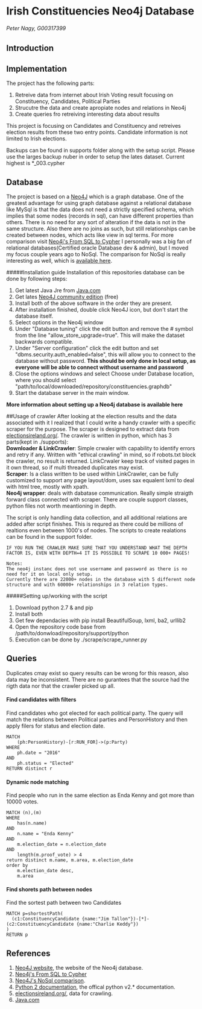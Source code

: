 # Irish Constituencies Neo4j Database
###### Peter Nagy, G00317399

## Introduction

## Implementation
The project has the following parts:<br/>
1. Retreive data from internet about Irish Voting result focusing on Constituency, Candidates, Political Parties<br/>
2. Strucutre the data and create apropiate nodes and relations in Neo4j<br/>
3. Create queries fro retreiving interesting data about results<br/>

This project is focusing on Candidates and Constituency and retreives election results from these two entry points. Candidate information is not limited to Irish elections.

Backups can be found in supports folder along with the setup script. Please use the larges backup nuber in order to setup the lates dataset. Current highest is *_003.cypher

## Database
The project is based on a [Neo4J](http://neo4j.com/) which is a graph database. One of the greatest advantage for using graph database against a relational database like MySql is that the data does not need a strictly specified schema, which implies that some nodes (records in sql), can have different properties than others. There is no need for any sort of alteration if the data is not in the same structure. Also there are no joins as such, but still relationships can be created between nodes, which acts like view in sql terms. For more comparison visit [Neo4j's From SQL to Cypher](http://neo4j.com/developer/guide-sql-to-cypher/)
I personally was a big fan of relational databases(Certified oracle Database dev & admin), but I moved my focus couple years ago to NoSql. The comparison for NoSql is really interesting as well, which is [available here](http://neo4j.com/developer/graph-db-vs-nosql/).

#####Installation guide
Installation of this repositories database can be done by following steps:

 1. Get latest Java Jre from [Java.com](https://java.com/en/download/)<br>
 2. Get lates [Neo4J community edition](http://neo4j.com/download/) (free) <br>
 3. Install both of the above software in the order they are present.
 4. After installation finished, double click Neo4J icon, but don't start the database itself.
 5. Select options in the Neo4j window
 6. Under "Database tuning" click the edit button and remove the # symbol from the line "allow_store_upgrade=true". This will make the dataset backwards compatible.
 7.  Under "Server configuration" click the edit button and set "dbms.security.auth_enabled=false", this will allow you to connect to the database without password. **This should be only done in local setup, as everyone will be able to connect without username and password**
 8. Close the options windows and select Choose under Database location, where you should select "path/to/local/downloaded/repository/constituencies.graphdb"
 9. Start the database server in the main window.

**More information about setting up a Neo4j database is available here** 

##Usage of crawler
After looking at the election results and the data associated with it I realized that I could write a handy crawler with a specific scraper for the purpose. The scraper is designed to extract data from [electionsireland.org/](http://electionsireland.org/).
The crawler is written in python, which has 3 parts(kept in ./supports):<br/>
**Downloader & LinkCrawler**: Simple crwaler with capability to identify errors and retry if any. Written with "ethical crawling" in mind, so if robots.txt block the crawler, no result is returned. LinkCrwaler keep track of visited pages in it own thread, so if multi threaded duplicates may exist.<br/>
**Scraper**: Is a class written to be used within LinkCrawler, can be fully customized to support any page layout/dom, uses sax equalent lxml to deal with html tree, mostly with xpath.<br/>
**Neo4j wrapper**: deals with dabatase communication. Really simple straigth forward class connected with scraper. 
There are couple support classes, python files not worth meantioning in depth.

The script is only handling data collection, and all additional relations are added after script finishes. This is requred as there could be millions of realtions even between 1000's of nodes. The scripts to create realations can be found in the support folder.

```
IF YOU RUN THE CRAWLER MAKE SURE THAT YOU UNDERSTAND WHAT THE DEPTH FACTOR IS, EVEN WITH DEPTH=4 IT IS POSSIBLE TO SCRAPE 10 000+ PAGES!

Notes:
The neo4j instanc does not use username and password as there is no need for it on local only setup.
Currently there are 22000+ nodes in the database with 5 different node structure and with 60000+ relationships in 3 relation types.
```

#####Setting up/working with the script

 1. Download python 2.7 & and pip
 2. Install both
 3. Get few dependacies with pip install BeautifulSoup, lxml, ba2, urllib2
 4. Open the repository code base from /path/to/donwload/repository/support/python
 5. Execution can be done by ./scrape/scrape_runner.py

## Queries
Duplicates cmay exist so query results can be wrong for this reason, also data may be inconsistent. There are no gurantees that the source had the rigth data nor that the crawler picked up all.

#### Find candidates with filters
Find candidates who got elected for each political party. The query will match the relations between Political parties and PersonHistory and then apply filers for status and election date.
```cypher
MATCH 
	(ph:PersonHistory)-[r:RUN_FOR]->(p:Party)
WHERE
	ph.date = "2016"
AND
	ph.status = "Elected"
RETURN distinct r
```

#### Dynamic node matching
Find people who run in the same election as Enda Kenny
and  got more than 10000 votes.
```cypher
MATCH (n),(m)
WHERE 
	has(n.name)
AND
	n.name = "Enda Kenny"
AND
    m.election_date = n.election_date
AND
    length(m.proof_vote) > 4
return distinct m.name, m.area, m.election_date
order by
	m.election_date desc, 
	m.area
```

#### Find shorets path between nodes
Find the sortest path between two Candidates
```cypher
MATCH p=shortestPath(
  (c1:ConstituencyCandidate {name:"Jim Tallon"})-[*]-(c2:ConstituencyCandidate {name:"Charlie Keddy"})
)
RETURN p
```

## References
1. [Neo4J website](http://neo4j.com/), the website of the Neo4j database.
2. [Neo4j's From SQL to Cypher](http://neo4j.com/developer/guide-sql-to-cypher/)
3. [Neo4J's NoSql comparison](http://neo4j.com/developer/graph-db-vs-nosql/).
2. [Python 2 documentation](https://docs.python.org/2/), the offical python v2.* documentation.
3. [electionsireland.org/](http://electionsireland.org/), data for crawling.
4. [Java.com](https://java.com/en/download/)
